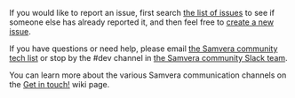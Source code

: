 If you would like to report an issue, first search [the list of issues](https://github.com/samvera/iiif_manifest/issues/) to see if someone else has already reported it, and then feel free to [create a new issue](https://github.com/samvera/iiif_manifest/issues/new).

If you have questions or need help, please email [the Samvera community tech list](https://groups.google.com/forum/#!forum/samvera-tech) or stop by the #dev channel in [the Samvera community Slack team](https://wiki.duraspace.org/pages/viewpage.action?pageId=87460391#Getintouch!-Slack).

You can learn more about the various Samvera communication channels on the [Get in touch!](https://wiki.duraspace.org/pages/viewpage.action?pageId=87460391) wiki page.